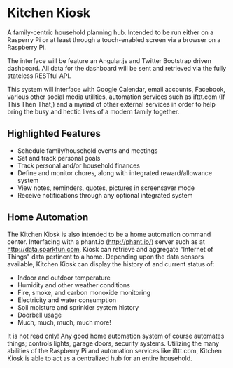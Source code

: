# Kitchen Kiosk
A family-centric household planning hub. Intended to be run either on a Rasperry Pi or at least through a touch-enabled screen via a browser on a Raspberry Pi.

The interface will be feature an Angular.js and Twitter Bootstrap driven dashboard. All data for the dashboard will be sent and retrieved via the fully stateless RESTful API.

This system will interface with Google Calendar, email accounts, Facebook, various other social media utilities, automation services such as ifttt.com (If This Then That,) and a myriad of other external services in order to help bring the busy and hectic lives of a modern family together. 

## Highlighted Features ##

* Schedule family/household events and meetings
* Set and track personal goals
* Track personal and/or household finances
* Define and monitor chores, along with integrated reward/allowance system
* View notes, reminders, quotes, pictures in screensaver mode
* Receive notifications through any optional integrated system

## Home Automation ##

The Kitchen Kiosk is also intended to be a home automation command center. Interfacing with a phant.io (http://phant.io/) server such as at http://data.sparkfun.com, Kiosk can retrieve and aggregate "Internet of Things" data pertinent to a home. Depending upon the data sensors available, Kitchen Kiosk can display the history of and current status of:

* Indoor and outdoor temperature
* Humidity and other weather conditions
* Fire, smoke, and carbon monoxide monitoring
* Electricity and water consumption
* Soil moisture and sprinkler system history
* Doorbell usage
* Much, much, much, much more!

It is not read only! Any good home automation system of course automates things; controls lights, garage doors, security systems. Utilizing the many abilities of the Raspberry Pi and automation services like ifttt.com, Kitchen Kiosk is able to act as a centralized hub for an entire household.
